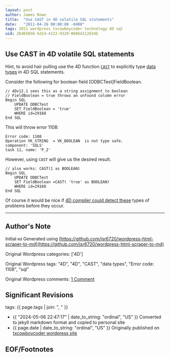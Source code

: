 ```yaml
---
layout: post
author: James Rowe
title:  "Use CAST in 4D volatile SQL statements"
date:   "2011-04-26 00:00:00 -0400"
tags: 2011 wordpress txcowboycoder technology 4D sql
uid: 26d65656-5d14-4122-9329-0686d112634b
---
```



## Use CAST in 4D volatile SQL statements


Hint, to avoid hair pulling use the 4D function [`CAST`](http://doc.4d.com/4Dv12.1/help/Title/en/page18321.html) to explicitly type [data types](http://doc.4d.com/4Dv12.1/help/Title/en/page18465.html) in 4D SQL statements.


Consider the following for boolean field [ODBCTest]FieldBoolean.



```
// 4Dv12.1 sees this as a string assignment to boolean
// FieldBoolean = true throws an unfound column error
Begin SQL
	UPDATE ODBCTest
	SET FieldBoolean = 'true'
	WHERE id=29168
End SQL

```

This will throw error 1108:



```
Error code: 1108
Operation VK_STRING  = VK_BOOLEAN  is not type safe.
component: 'SQLS'
task 11, name: 'P_2'

```

However, using `CAST` will give us the desired result.



```
// also works: CAST(1 as BOOLEAN)
Begin SQL
	UPDATE ODBCTest
	SET FieldBoolean =CAST( 'true' as BOOLEAN)
	WHERE id=29168
End SQL

```

Of course it would be nice if [4D compiler could detect these](http://txcowboycoder.wordpress.com/2011/04/25/compiler-warning-on-possible-loss-of-precision/ "Compiler warning on possible loss of precision") types of problems before they occur.




---

## Author's Note

Initial `md` Generated using [https://github.com/jsr6720/wordpress-html-scraper-to-md](https://github.com/jsr6720/wordpress-html-scraper-to-md)

Original Wordpress categories: ['4D']

Original Wordpress tags: "4D", "4D", "CAST", "data types", "Error code: 1108", "sql"

Original Wordpress comments: <a href="https://txcowboycoder.wordpress.com/2011/04/26/use-cast-in-4d-volatile-sql-statements/#comments">1 Comment</a>

## Significant Revisions

tags: {{ page.tags | join: ", " }} <!-- todo move this somewhere -->

- {{ "2024-05-06 22:47:17" | date_to_string: "ordinal", "US" }} Converted to jekyll markdown format and copied to personal site
- {{ page.date | date_to_string: "ordinal", "US" }} Originally published on [txcowboycoder wordpress site](https://txcowboycoder.wordpress.com/2011/04/26/use-cast-in-4d-volatile-sql-statements/)

## EOF/Footnotes


